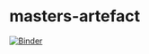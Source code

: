 # masters-artefact

[![Binder](https://mybinder.org/badge_logo.svg)](https://mybinder.org/v2/gh/viccorrera/masters-artefact/HEAD?urlpath=voila%2Frender%2Fmasters_artefact.ipynb)
